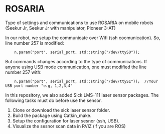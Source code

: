 # ROSARIA

Type of settings and communications to use ROSARIA on mobile robots (Seekur Jr, Seekur Jr with manipulator, Pioneer 3-AT)

In our robot, we setup the communicate over Wifi (ssh coomunication). So, line number 257 is modified:
 
        n.param("port", serial_port, std::string("/dev/ttyS0"));

 
But commands changes according to the type of communications. If anyone using USB mode communication, one must modified the line number 257 with:
 
        n.param("port", serial_port, std::string("/dev/ttyS1"));  //Your USB port number "e.g, 1,2,3,4"
        
        
In this repository, we also added Sick LMS-111 laser sensor packages. The following tasks must do before use the sensor.

1. Clone or download the sick laser sensor folder.
2. Build the package using Catkin_make.
3. Setup the configuration for laser sesnor (ssh, USB).
4. Visualize the sesnor scan data in RVIZ (if you are ROS)
